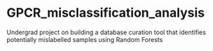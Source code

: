 # GPCR_misclassification_analysis
Undergrad project on building a database curation tool that identifies potentially mislabelled samples using Random Forests
